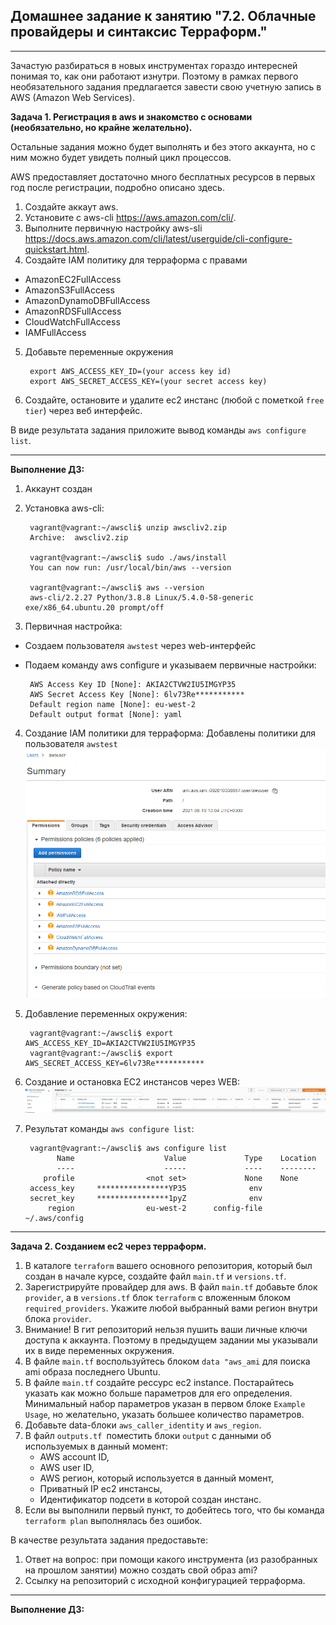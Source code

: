 ## Домашнее задание к занятию "7.2. Облачные провайдеры и синтаксис Терраформ."
___
Зачастую разбираться в новых инструментах гораздо интересней понимая то, как они работают изнутри. Поэтому в рамках первого необязательного задания предлагается завести свою учетную запись в AWS (Amazon Web Services).

**Задача 1. Регистрация в aws и знакомство с основами (необязательно, но крайне желательно).**

Остальные задания можно будет выполнять и без этого аккаунта, но с ним можно будет увидеть полный цикл процессов.

AWS предоставляет достаточно много бесплатных ресурсов в первых год после регистрации, подробно описано здесь.

1. Создайте аккаут aws.
2. Установите c aws-cli https://aws.amazon.com/cli/.
3. Выполните первичную настройку aws-sli https://docs.aws.amazon.com/cli/latest/userguide/cli-configure-quickstart.html.
4. Создайте IAM политику для терраформа c правами 
  - AmazonEC2FullAccess
  - AmazonS3FullAccess
  - AmazonDynamoDBFullAccess
  - AmazonRDSFullAccess
  - CloudWatchFullAccess
  - IAMFullAccess
5. Добавьте переменные окружения

        export AWS_ACCESS_KEY_ID=(your access key id)
        export AWS_SECRET_ACCESS_KEY=(your secret access key)

6. Создайте, остановите и удалите ec2 инстанс (любой с пометкой `free tier`) через веб интерфейс.

В виде результата задания приложите вывод команды `aws configure list`.

___
**Выполнение ДЗ:**

1. Аккаунт создан
2. Установка aws-cli:
   
        vagrant@vagrant:~/awscli$ unzip awscliv2.zip
        Archive:  awscliv2.zip
        
        vagrant@vagrant:~/awscli$ sudo ./aws/install
        You can now run: /usr/local/bin/aws --version
        
        vagrant@vagrant:~/awscli$ aws --version
        aws-cli/2.2.27 Python/3.8.8 Linux/5.4.0-58-generic exe/x86_64.ubuntu.20 prompt/off
3. Первичная настройка:
 - Создаем пользователя `awstest` через web-интерфейс
 - Подаем команду aws configure и указываем первичные настройки:

        AWS Access Key ID [None]: AKIA2CTVW2IU5IMGYP35
        AWS Secret Access Key [None]: 6lv73Re***********
        Default region name [None]: eu-west-2
        Default output format [None]: yaml
4. Создание IAM политики для терраформа:
Добавлены политики для пользователя `awstest`
![img_1.png](img_1.png)
5. Добавление переменных окружения:

        vagrant@vagrant:~/awscli$ export AWS_ACCESS_KEY_ID=AKIA2CTVW2IU5IMGYP35
        vagrant@vagrant:~/awscli$ export AWS_SECRET_ACCESS_KEY=6lv73Re***********

6. Создание и остановка EC2 инстансов через WEB:
![img_2.png](img_2.png)
   
7. Результат команды `aws configure list`:

        vagrant@vagrant:~/awscli$ aws configure list
              Name                    Value             Type    Location
              ----                    -----             ----    --------
           profile                <not set>             None    None
        access_key     ****************YP35              env
        secret_key     ****************1pyZ              env
            region                eu-west-2      config-file    ~/.aws/config

___
**Задача 2. Созданием ec2 через терраформ.**

1. В каталоге `terraform` вашего основного репозитория, который был создан в начале курсе, создайте файл `main.tf` и `versions.tf`.
2. Зарегистрируйте провайдер для aws. В файл `main.tf` добавьте блок `provider`, а в `versions.tf` блок `terraform` с вложенным блоком `required_providers`. 
   Укажите любой выбранный вами регион внутри блока `provider`.
3. Внимание! В гит репозиторий нельзя пушить ваши личные ключи доступа к аккаунта. Поэтому в предыдущем задании мы указывали их в виде переменных окружения.
4. В файле `main.tf` воспользуйтесь блоком `data "aws_ami` для поиска ami образа последнего Ubuntu.
5. В файле `main.tf` создайте рессурс ec2 instance. Постарайтесь указать как можно больше параметров для его определения. 
   Минимальный набор параметров указан в первом блоке `Example Usage`, но желательно, указать большее количество параметров.
6. Добавьте data-блоки `aws_caller_identity` и `aws_region`.
7. В файл `outputs.tf `поместить блоки `output` с данными об используемых в данный момент:
   - AWS account ID,
   - AWS user ID,
   - AWS регион, который используется в данный момент,
   - Приватный IP ec2 инстансы,
   - Идентификатор подсети в которой создан инстанс.
8. Если вы выполнили первый пункт, то добейтесь того, что бы команда `terraform plan` выполнялась без ошибок.

В качестве результата задания предоставьте:

1. Ответ на вопрос: при помощи какого инструмента (из разобранных на прошлом занятии) можно создать свой образ ami?
2. Ссылку на репозиторий с исходной конфигурацией терраформа.
___
**Выполнение ДЗ:**

